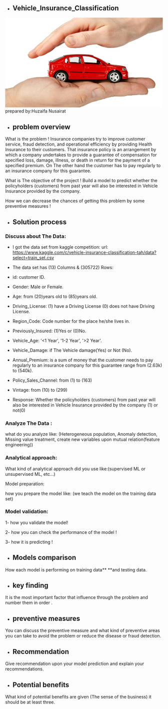 
-   ## Vehicle_Insurance_Classification
![alt text](https://github.com/Huzaifa-Nusairat/Vehicle_Insurance_Classification/blob/master/Images/V-Insurance.jpg?raw=true)
prepared by:Huzaifa Nusairat

-   ## problem overview

What is the problem !
Insurance companies try to improve customer service, fraud detection, and operational efficiency by providing Health Insurance to their customers.
That insurance policy is an arrangement by which a company undertakes to provide a guarantee of compensation for specified loss, damage, illness, or death in return for the payment of a specified premium.
On The other hand the customer has to pay regularly to an insurance company for this guarantee.


What is The objective of the project !
 Build a model to predict whether the policyholders (customers) from past year will also be interested in Vehicle Insurance provided by the company.


How we can decrease the chances of getting this problem by some preventive measures !

-   ## Solution process

### Discuss about The Data:

- I got the data set from kaggle competition:
url: https://www.kaggle.com/c/vehicle-insurance-classification-tah/data?select=train_set.csv

- The data set has (13) Columns & (305722) Rows:

- id: customer ID.
- Gender: Male or Female.
- Age: from (20)years old to (85)years old.
- Driving_License: (1) have a Driving License
(0) does not have Driving License.
- Region_Code: Code number for the place he/she lives in.
- Previously_Insured: (1)Yes or (0)No.
- Vehicle_Age: '<1 Year', '1-2 Year', '>2 Year'.
- Vehicle_Damage: if The Vehicle damage(Yes) or Not (No).
- Annual_Premium: is a sum of money that the customer needs to pay regularly to an insurance company for this guarantee range from (2.63k) to (540k).
- Policy_Sales_Channel: from (1) to (163)
- Vintage: from (10) to (299)
- Response: Whether the policyholders (customers) from past year will also be interested in Vehicle Insurance provided by the company (1) or not(0)

### Analyze The Data :

what do you analyze like: (Heterogeneous population, Anomaly detection,
Missing value treatment, create new variables upon mutual
relation(feature engineering))

### Analytical approach:

What kind of analytical approach did you use like:(supervised ML or
unsupervised ML, etc...)

Model preparation:

how you prepare the model like: (we teach the model on the training data
set)

### Model validation:

1- how you validate the model!

2- how you can check the performance of the model !

3- how it is predicting !

-   ## Models comparison

How each model is performing on training data** **and testing data.

-   ## key finding

It is the most important factor that influence through the problem and
number them in order .

-   ## preventive measures

You can discuss the preventive measure and what kind of preventive areas
you can take to avoid the problem or reduce the disease or fraud
detection.

-   ## Recommendation

Give recommendation upon your model prediction and explain your
recommendations.

-   ## Potential benefits

What kind of potential benefits are given (The sense of the business) it
should be at least three.